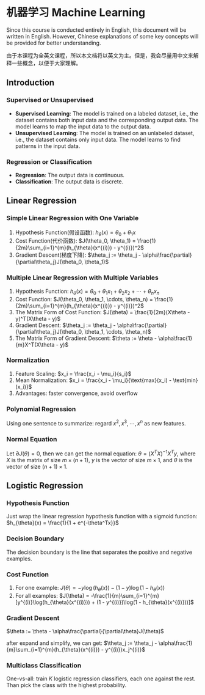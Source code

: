 # 机器学习 Machine Learning

Since this course is conducted entirely in English, this document will be written in English. However, Chinese explanations of some key concepts will be provided for better understanding.

由于本课程为全英文课程，所以本文档将以英文为主。但是，我会尽量用中文来解释一些概念，以便于大家理解。

## Introduction

### Supervised or Unsupervised

- **Supervised Learning**: The model is trained on a labeled dataset, i.e., the dataset contains both input data and the corresponding output data. The model learns to map the input data to the output data.
- **Unsupervised Learning**: The model is trained on an unlabeled dataset, i.e., the dataset contains only input data. The model learns to find patterns in the input data.

### Regression or Classification

- **Regression**: The output data is continuous.
- **Classification**: The output data is discrete.

## Linear Regression

### Simple Linear Regression with One Variable

1. Hypothesis Function(假设函数): $h_{\theta}(x) = \theta_0 + \theta_1x$
2. Cost Function(代价函数): $J(\theta_0, \theta_1) = \frac{1}{2m}\sum_{i=1}^{m}(h_{\theta}(x^{(i)}) - y^{(i)})^2$
3. Gradient Descent(梯度下降): $\theta_j := \theta_j - \alpha\frac{\partial}{\partial\theta_j}J(\theta_0, \theta_1)$

### Multiple Linear Regression with Multiple Variables

1. Hypothesis Function: $h_{\theta}(x) = \theta_0 + \theta_1x_1 + \theta_2x_2 + \cdots + \theta_nx_n$
2. Cost Function: $J(\theta_0, \theta_1, \cdots, \theta_n) = \frac{1}{2m}\sum_{i=1}^{m}(h_{\theta}(x^{(i)}) - y^{(i)})^2$
3. The Matrix Form of Cost Function: $J(\theta) = \frac{1}{2m}(X\theta - y)^T(X\theta - y)$
4. Gradient Descent: $\theta_j := \theta_j - \alpha\frac{\partial}{\partial\theta_j}J(\theta_0, \theta_1, \cdots, \theta_n)$
5. The Matrix Form of Gradient Descent: $\theta := \theta - \alpha\frac{1}{m}X^T(X\theta - y)$

### Normalization

1. Feature Scaling: $x_i = \frac{x_i - \mu_i}{s_i}$
2. Mean Normalization: $x_i = \frac{x_i - \mu_i}{\text{max}(x_i) - \text{min}(x_i)}$
3. Advantages: faster convergence, avoid overflow

### Polynomial Regression

Using one sentence to summarize: regard $x^2, x^3, \cdots, x^n$ as new features.

### Normal Equation

Let $\partial J(\theta) = 0$, then we can get the normal equation: $\theta = (X^TX)^{-1}X^Ty$, where $X$ is the matrix of size $m\times(n+1)$, $y$ is the vector of size $m\times1$, and $\theta$ is the vector of size $(n+1)\times1$.

## Logistic Regression

### Hypothesis Function

Just wrap the linear regression hypothesis function with a sigmoid function: $h_{\theta}(x) = \frac{1}{1 + e^{-\theta^Tx}}$

### Decision Boundary

The decision boundary is the line that separates the positive and negative examples.

### Cost Function

1. For one example: $J(\theta) = -y\log(h_{\theta}(x)) - (1 - y)\log(1 - h_{\theta}(x))$
2. For all examples: $J(\theta) = -\frac{1}{m}\sum_{i=1}^{m}[y^{(i)}\log(h_{\theta}(x^{(i)})) + (1 - y^{(i)})\log(1 - h_{\theta}(x^{(i)}))]$

### Gradient Descent

$\theta := \theta - \alpha\frac{\partial}{\partial\theta}J(\theta)$

after expand and simplify, we can get: $\theta_j := \theta_j - \alpha\frac{1}{m}\sum_{i=1}^{m}(h_{\theta}(x^{(i)}) - y^{(i)})x_j^{(i)}$

### Multiclass Classification

One-vs-all: train $K$ logistic regression classifiers, each one against the rest. Than pick the class with the highest probability.